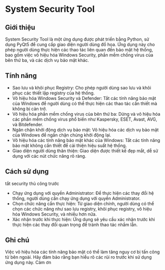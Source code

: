 # System Security Tool
## Giới thiệu
System Security Tool là một ứng dụng được phát triển bằng Python, sử dụng PyQt5 để cung cấp giao diện người dùng đồ họa. Ứng dụng này cho phép người dùng thực hiện các thao tác liên quan đến bảo mật hệ thống, bao gồm việc vô hiệu hóa Windows Security, phần mềm chống virus của bên thứ ba, và các dịch vụ bảo mật khác.

## Tính năng
- Sao lưu và khôi phục Registry: Cho phép người dùng sao lưu và khôi phục các thiết lập registry của hệ thống.
- Vô hiệu hóa Windows Security và Defender: Tắt các tính năng bảo mật của Windows để người dùng có thể thực hiện các thao tác cần thiết mà không bị cản trở.
- Vô hiệu hóa phần mềm chống virus của bên thứ ba: Dừng và vô hiệu hóa các phần mềm chống virus phổ biến như Kaspersky, ESET, Avast, AVG, và Bitdefender.
- Ngăn chặn khởi động dịch vụ bảo mật: Vô hiệu hóa các dịch vụ bảo mật của Windows để ngăn chặn chúng khởi động lại.
- Vô hiệu hóa các tính năng bảo mật khác của Windows: Tắt các tính năng bảo mật không cần thiết để cải thiện hiệu suất hệ thống.
- Giao diện người dùng thân thiện: Giao diện được thiết kế đẹp mắt, dễ sử dụng với các nút chức năng rõ ràng.
## Cách sử dụng
tắt security thủ công trước
- Chạy ứng dụng với quyền Administrator: Để thực hiện các thay đổi hệ thống, người dùng cần chạy ứng dụng với quyền Administrator.
- Chọn chức năng cần thực hiện: Từ giao diện chính, người dùng có thể chọn các chức năng như sao lưu registry, khôi phục registry, vô hiệu hóa Windows Security, và nhiều hơn nữa.
- Xác nhận trước khi thực hiện: Ứng dụng sẽ yêu cầu xác nhận trước khi thực hiện các thay đổi quan trọng để tránh thao tác nhầm lẫn.
## Ghi chú
Việc vô hiệu hóa các tính năng bảo mật có thể làm tăng nguy cơ bị tấn công từ bên ngoài. Hãy đảm bảo rằng bạn hiểu rõ các rủi ro trước khi sử dụng ứng dụng này.
Cảm ơn
